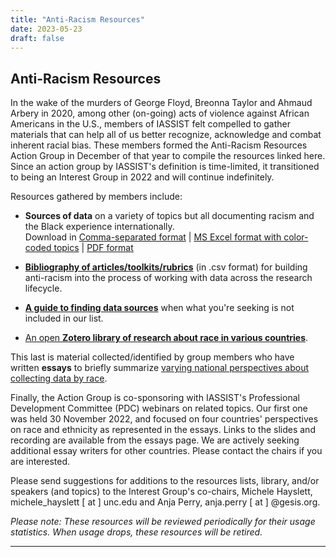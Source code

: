 ```yaml
---
title: "Anti-Racism Resources"
date: 2023-05-23
draft: false
---
```

## Anti-Racism Resources 

In the wake of the murders of George Floyd, Breonna Taylor and  Ahmaud Arbery in 2020, among other (on-going) acts of violence against African Americans in the U.S., members of IASSIST felt compelled to gather materials that can help all of us better recognize, acknowledge and combat inherent racial bias. These members formed the Anti-Racism Resources Action Group in December of that year to compile the resources linked here.  Since an action group by IASSIST's definition is time-limited, it transitioned to being an Interest Group in 2022 and will continue indefinitely.

Resources gathered by members include:

- **Sources of data** on a variety of topics but all documenting racism and the Black experience internationally.</br> Download in [Comma-separated format](/community/antiracismresources-ig/DataSources-forRacialJustice.csv) | [MS Excel format with color-coded topics](/community/antiracismresources-ig/DataSources-forRacialJustice.xlsx) | [PDF format](/community/antiracismresources-ig/DataSources-forRacialJustice.pdf)

- [**Bibliography of articles/toolkits/rubrics**](/community/antiracismresources-ig/ArticlesToolsRubrics-forRacialJustice.csv) (in .csv format) for building anti-racism into the process of working with data across the research lifecycle.

- [**A guide to finding data sources**](https://iassistdata.org/community/antiracism-resources-guide/) when what you're seeking is not included in our list.

- [An open **Zotero library of research about race in various countries**](https://www.zotero.org/groups/4892474/iassist_anti-racism_resources_interest_group/items).


This last is material collected/identified by group members who have written **essays** to briefly summarize [varying national perspectives about collecting data by race](/community/antiracismresources-ig/essays).

Finally, the Action Group is co-sponsoring with IASSIST's Professional Development Committee (PDC) webinars on related topics.  Our first one was held 30 November 2022, and focused on four countries' perspectives on race and ethnicity as represented in the essays.  Links to the slides and recording are available from the essays page.  We are actively seeking additional essay writers for other countries.  Please contact the chairs if you are interested.

Please send suggestions for additions to the resources lists, library, and/or speakers (and topics) to the Interest Group's co-chairs, Michele Hayslett, michele_hayslett [ at ] unc.edu and Anja Perry, anja.perry [ at ] @gesis.org.

*Please note:  These resources will be reviewed periodically for their usage statistics.  When usage drops, these resources will be retired.*

---

